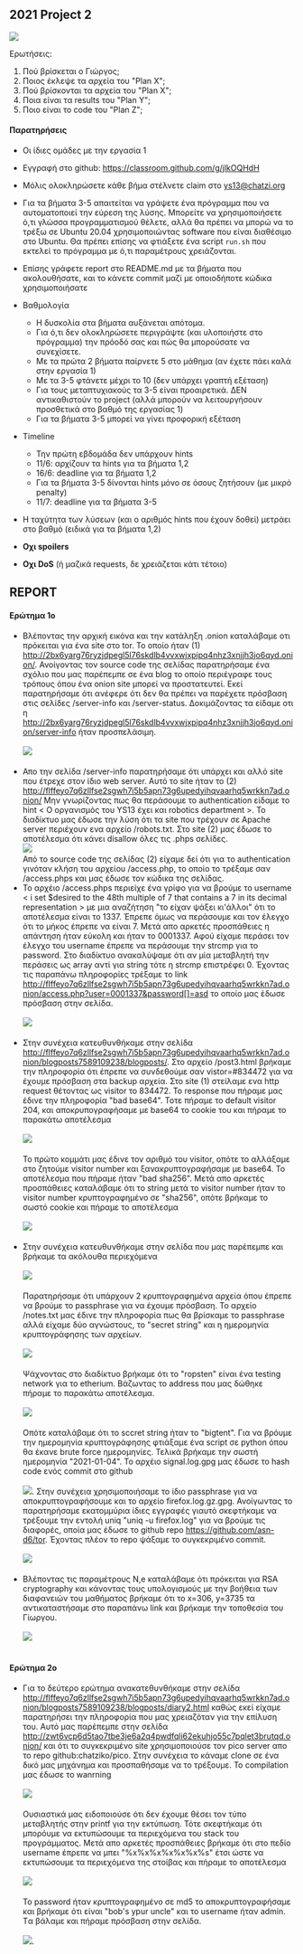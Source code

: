 ## 2021 Project 2

![](logo.png)

Ερωτήσεις:

1. Πού βρίσκεται ο Γιώργος;
1. Ποιος έκλεψε τα αρχεία του "Plan X";
1. Πού βρίσκονται τα αρχεία του "Plan X";
1. Ποια είναι τα results του "Plan Y";
1. Ποιο είναι το code του "Plan Z";




#### Παρατηρήσεις

- Οι ίδιες ομάδες με την εργασία 1
- Εγγραφή στο github: https://classroom.github.com/g/jlkOQHdH 
- Μόλις ολοκληρώσετε κάθε βήμα στέλνετε claim στο ys13@chatzi.org
- Για τα βήματα 3-5 απαιτείται να γράψετε ένα πρόγραμμα που να αυτοματοποιεί την εύρεση της λύσης.
  Μπορείτε να χρησιμοποιήσετε ό,τι γλώσσα προγραμματισμού θέλετε, αλλά θα πρέπει να μπορώ να το τρέξω
  σε Ubuntu 20.04 χρησιμοποιώντας software που είναι διαθέσιμο στο Ubuntu. Θα πρέπει επίσης
  να φτιάξετε ένα script `run.sh` που εκτελεί το πρόγραμμα με ό,τι παραμέτρους χρειάζονται.
- Επίσης γράφετε report στο README.md με τα βήματα που ακολουθήσατε, και το κάνετε commit μαζί με οποιοδήποτε κώδικα χρησιμοποιήσατε
- Βαθμολογία
    - Η δυσκολία στα βήματα αυξάνεται απότομα.
    - Για ό,τι δεν ολοκληρώσετε περιγράψτε (και υλοποιήστε στο πρόγραμμα) την πρόοδό σας και πώς θα μπορούσατε να συνεχίσετε.
    - Με τα πρώτα 2 βήματα παίρνετε 5 στο μάθημα (αν έχετε πάει καλά στην εργασία 1)
    - Με τα 3-5 φτάνετε μέχρι το 10 (δεν υπάρχει γραπτή εξέταση)
    - Για τους μεταπτυχιακούς τα 3-5 είναι προαιρετικά. ΔΕΝ αντικαθιστούν το project
     (αλλά μπορούν να λειτουργήσουν προσθετικά στο βαθμό της εργασίας 1)
    - Για τα βήματα 3-5 μπορεί να γίνει προφορική εξέταση
- Timeline
    - Την πρώτη εβδομάδα δεν υπάρχουν hints
    - 11/6: αρχίζουν τα hints για τα βήματα 1,2
    - 16/6: deadline για τα βήματα 1,2
    - Για τα βήματα 3-5 δίνονται hints μόνο σε όσους ζητήσουν (με μικρό penalty)
    - 11/7: deadline για τα βήματα 3-5
- Η ταχύτητα των λύσεων (και ο αριθμός hints που έχουν δοθεί) μετράει στο βαθμό
(ειδικά για τα βήματα 1,2)

- __Οχι spoilers__
- __Οχι DoS__ (ή μαζικά requests, δε χρειάζεται
κάτι τέτοιο)


## REPORT
#### Ερώτημα 1ο

- Βλέποντας την αρχική εικόνα και την κατάληξη .onion καταλάβαμε οτι πρόκειται για ένα site στο tor. Το οποίο ήταν (1) http://2bx6yarg76ryzjdpegl5l76skdlb4vvxwjxpipq4nhz3xnjjh3jo6qyd.onion/. Ανοίγοντας τον source code της σελίδας παρατηρήσαμε ένα σχόλιο που μας παρέπεμπε σε ένα blog το οποίο περιέγραφε τους τρόπους όπου ένα onion site μπορεί να προστατευτεί. Εκεί παρατηρήσαμε ότι ανέφερε ότι δεν θα πρέπει να παρέχετε πρόσβαση στις σελίδες /server-info και /server-status. Δοκιμάζοντας τα είδαμε οτι η http://2bx6yarg76ryzjdpegl5l76skdlb4vvxwjxpipq4nhz3xnjjh3jo6qyd.onion/server-info ήταν προσπελάσιμη. <br><br>![](images/comment.png)<br><br>
- Απο την σελίδα /server-info παρατηρήσαμε ότι υπάρχει και αλλό site που έτρεχε στον ίδιο web server. Αυτό το site ήταν το (2) http://flffeyo7q6zllfse2sgwh7i5b5apn73g6upedyihqvaarhq5wrkkn7ad.onion/
Μην γνωρίζοντας πως θα περάσουμε το authentication είδαμε το hint < Ο οργανισμός του YS13 έχει και robotics department >. Το διαδίκτυο μας έδωσε την λύση ότι τα site που τρέχουν σε Apache server 
περιέχουν ενα αρχείο /robots.txt. Στο site (2) μας έδωσε το αποτέλεσμα ότι κάνει disallow όλες τις .phps σελίδες.<br>![](images/robots.png)<br>
 Από το source code της σελίδας (2) είχαμε δεί ότι για το authentication γινόταν κλήση του αρχείου /access.php, το οποίο το τρέξαμε σαν /access.phps και μας έδωσε τον κώδικα της σελίδας. 
- Το αρχέιο /access.phps περιείχε ένα γρίφο για να βρούμε το username < i set $desired to the 48th multiple of 7 that contains a 7 in its decimal representation > με μια αναζήτηση "το είχαν ψάξει κι'άλλοι" ότι το αποτέλεσμα είναι το 1337. Έπρεπε όμως να περάσουμε και τον έλεγχο ότι το μήκος έπρεπε να είναι 7. Μετά απο αρκετές προσπάθειες η απάντηση ήταν εύκολη και ήταν το 0001337.
Αφού είχαμε περάσει τον έλεγχο του username έπρεπε να περάσουμε την strcmp για το password. Στο διαδίκτυο ανακαλύψαμε ότι αν μία μεταβλητή την περάσεις ως array αντί για string τότε η strcmp επιστρέφει 0. Έχοντας τις παραπάνω πληροφορίες τρέξαμε το link http://flffeyo7q6zllfse2sgwh7i5b5apn73g6upedyihqvaarhq5wrkkn7ad.onion/access.php?user=0001337&password[]=asd το οποίο μας έδωσε πρόσβαση στην σελίδα.<br><br>![](images/sc1.png)<br><br>
- Στην συνέχεια κατευθυνθήκαμε στην σελίδα http://flffeyo7q6zllfse2sgwh7i5b5apn73g6upedyihqvaarhq5wrkkn7ad.onion/blogposts7589109238/blogposts/. Στο αρχείο /post3.html βρήκαμε την πληροφορία ότι έπρεπε να συνδεθούμε σαν vistor=#834472 για να έχουμε πρόσβαση στα backup αρχεία. Στο site (1) στείλαμε ενα http request θέτοντας ως visitor το 834472. To response που πήραμε μας έδινε την πληροφορία "bad base64". Τοτε πήραμε το default visitor 204, και αποκρυπογραφήσαμε με base64 το cookie του και πήραμε το παρακάτω αποτέλεσμα <br><br>![](images/base64_decrypt.png)<br><br> Το πρώτο κομμάτι μας έδινε τον αριθμό του visitor, οπότε το αλλάξαμε στο ζητούμε visitor number και ξανακρυπτογραφήσαμε με base64. Το αποτέλεσμα που πήραμε ήταν "bad sha256". Μετά απο αρκετές προσπάθειες καταλάβαμε ότι το string μετά το visitor number ήταν το visitor number κρυπτογραφημένο σε "sha256", οπότε βρήκαμε το σωστό cookie και πήραμε το αποτέλεσμα<br><br>![](images/correctVisitor.png)<br><br>
- Στην συνέχεια κατευθυνθήκαμε στην σελίδα που μας παρέπεμπε και βρήκαμε τα ακόλουθα περιεχόμενα <br><br>![](images/bForceFiles.png)<br><br> Παρατηρήσαμε ότι υπάρχουν 2 κρυπτογραφημένα αρχεία όπου έπρεπε να βρούμε το passphrase για να έχουμε πρόσβαση. Το αρχείο /notes.txt μας έδινε την πληροφορία πως θα βρίσκαμε το passphrase αλλά είχαμε δύο αγνώστους, το "secret string" και η ημερομηνία κρυπτογράφησης των αρχείων.<br><br> ![](images/notes.png) <br><br> Ψάχνοντας στο διαδίκτυο βρήκαμε ότι το "ropsten" είναι ένα testing network για το etherium. Βάζωντας το address που μας δώθηκε πήραμε το παρακάτω αποτέλεσμα. <br><br>![](images/ropsten.png)<br><br> Οπότε καταλάβαμε ότι το sccret string ήταν το "bigtent". Για να βρόυμε την ημερομηνία κρυπτογράφησης φτιάξαμε ένα script σε python όπου θα έκανε brute force ημερομηνίες. Τελικά βρήκαμε την σωστή ημερομηνία "2021-01-04". Το αρχέιο signal.log.gpg μας έδωσε το hash code ενός commit στο github <br><br>![](images/signal_decrypt.png). Στην συνέχεια χρησιμοποιήσαμε το ίδιο passphrase για να αποκρυπτογραφήσουμε και το αρχείο firefox.log.gz.gpg. Ανοίγωντας το παρατηρήσαμε εκατομμύρια ίδιες εγγραφές γιαυτό σκεφτήκαμε να τρέξουμε την εντολή uniq "uniq -u firefox.log" για να βρούμε τις διαφορές,  οποία μας έδωσε το github repo https://github.com/asn-d6/tor. Έχοντας πλέον το repo ψάξαμε το συγκεκριμένο commit. <br><br>![](images/commit.png)<br><br>
- Βλέποντας τις παραμέτρους Ν,e καταλάβαμε ότι πρόκειται για RSA cryptography και κάνοντας τους υπολογισμούς με την βοήθεια των διαφανειών του μαθήματος βρήκαμε ότι το x=306, y=3735 τα αντικαταστήσαμε στο παραπάνω link και βρήκαμε την τοποθεσία του Γίωργου. <br><br>![](images/location.png)<br><br>


#### Ερώτημα 2o

- Για το δεύτερο ερώτημα ανακατεθυνθήκαμε στην σελίδα http://flffeyo7q6zllfse2sgwh7i5b5apn73g6upedyihqvaarhq5wrkkn7ad.onion/blogposts7589109238/blogposts/diary2.html καθώς εκεί είχαμε παρατηρήσει την πληροφορία που μας χρειαζόταν για την επίλυση του. Αυτό μας παρέπεμπε στην σελίδα http://zwt6vcp6d5tao7tbe3je6a2q4pwdfqli62ekuhjo55c7pqlet3brutqd.onion/ και ότι το συγκεκριμένο site χρησιμοποιούσε τον pico server απο το repo github:chatziko/pico. Στην συνέχεια το κάναμε clone σε ένα δικό μας μηχάνημα και προσπαθήσαμε να το τρέξουμε. Το compilation μας έδωσε το wanrning <br><br>![](images/pico.png)<br><br> Ουσιαστικά μας ειδοποιούσε ότι δεν έχουμε θέσει τον τύπο μεταβλητής στην printf για την εκτύπωση. Τότε σκεφτήκαμε ότι μπορόυμε να εκτυπώσουμε τα περιεχόμενα του stack του προγράμματος. Μετά απο αρκετές προσπάθειες βρήκαμε ότι στο πεδίο username έπρεπε να μπει "%x%x%x%x%x%x%s" έτσι ώστε να εκτυπώσουμε τα περιεχόμενα της στοίβας και πήραμε το αποτέλεσμα <br><br>![](images/printStack.png)<br><br> To password ήταν κρυπτογραφημένο σε md5 το αποκρυπτογραφήσαμε και βρήκαμε ότι είναι "bob's ypur uncle" και το username ήταν admin. Tα βάλαμε και πήραμε πρόσβαση στην σελίδα. <br><br>![](images/hacked.png).

